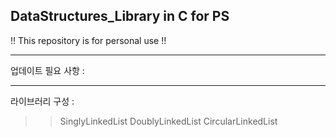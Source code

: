 DataStructures_Library in C for PS
---------------------------------------------
!! This repository is for personal use !!

----------------------------------------------
업데이트 필요 사항 :



----------------------------------------------
라이브러리 구성 :
>> SinglyLinkedList
>> DoublyLinkedList
>> CircularLinkedList
